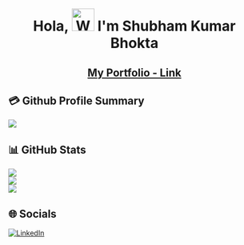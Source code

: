 <h1 align="center"> Hola, <img src="https://raw.githubusercontent.com/nixin72/nixin72/master/wave.gif" alt="Waving hand animated gif" height="45" width="45" /> I'm Shubham Kumar Bhokta</h1>




<h2 align="center">
  <a href="https://shubham-bhokta.vercel.app/" style="display: inline-block;">My Portfolio - Link</a>
  
</h2>



## 💳 Github Profile Summary
![](https://github-profile-summary-cards.vercel.app/api/cards/profile-details?username=jnvshubham7&theme=vue)

## 📊 GitHub Stats
![](https://github-readme-stats.vercel.app/api?username=jnvshubham7&theme=vue&hide_border=false&include_all_commits=false&count_private=false)<br/>
![](https://github-readme-streak-stats.herokuapp.com/?user=jnvshubham7&theme=vue&hide_border=false)<br/>
![](https://github-readme-stats.vercel.app/api/top-langs/?username=jnvshubham7&theme=vue&hide_border=false&include_all_commits=false&count_private=false&layout=compact)


## 🌐 Socials
[![LinkedIn](https://img.shields.io/badge/LinkedIn-0077B5?style=for-the-badge&logo=linkedin&logoColor=white)](https://linkedin.com/in/shubham-kumar-bhokta-97113116b)
